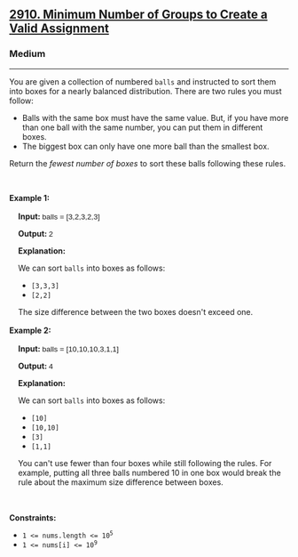 <h2><a href="https://leetcode.com/problems/minimum-number-of-groups-to-create-a-valid-assignment">2910. Minimum Number of Groups to Create a Valid Assignment</a></h2><h3>Medium</h3><hr><p>You are given a collection of numbered <code>balls</code>&nbsp;and instructed to sort them into boxes for a nearly balanced distribution. There are two rules you must follow:</p>

<ul>
	<li>Balls with the same&nbsp;box must have the same value. But, if you have more than one ball with the same number, you can put them in different boxes.</li>
	<li>The biggest box can only have one more ball than the smallest box.</li>
</ul>

<p>​Return the <em>fewest number of boxes</em> to sort these balls following these rules.</p>

<p>&nbsp;</p>
<p><strong class="example">Example 1: </strong></p>

<div class="example-block" style="border-color: var(--border-tertiary); border-left-width: 2px; color: var(--text-secondary); font-size: .875rem; margin-bottom: 1rem; margin-top: 1rem; overflow: visible; padding-left: 1rem;">
<p><strong>Input: </strong> <span class="example-io" style="font-family: Menlo,sans-serif; font-size: 0.85rem;"> balls = [3,2,3,2,3] </span></p>

<p><strong>Output: </strong> <span class="example-io" style="font-family: Menlo,sans-serif; font-size: 0.85rem;"> 2 </span></p>

<p><strong>Explanation:</strong></p>

<p>We can sort <code>balls</code> into boxes as follows:</p>

<ul>
	<li><code>[3,3,3]</code></li>
	<li><code>[2,2]</code></li>
</ul>

<p>The size difference between the two boxes doesn&#39;t exceed one.</p>
</div>

<p><strong class="example">Example 2: </strong></p>

<div class="example-block" style="border-color: var(--border-tertiary); border-left-width: 2px; color: var(--text-secondary); font-size: .875rem; margin-bottom: 1rem; margin-top: 1rem; overflow: visible; padding-left: 1rem;">
<p><strong>Input: </strong> <span class="example-io" style="font-family: Menlo,sans-serif; font-size: 0.85rem;"> balls = [10,10,10,3,1,1] </span></p>

<p><strong>Output: </strong> <span class="example-io" style="font-family: Menlo,sans-serif; font-size: 0.85rem;"> 4 </span></p>

<p><strong>Explanation:</strong></p>

<p>We can sort <code>balls</code> into boxes as follows:</p>

<ul>
</ul>

<ul>
	<li><code>[10]</code></li>
	<li><code>[10,10]</code></li>
	<li><code>[3]</code></li>
	<li><code>[1,1]</code></li>
</ul>

<p>You can&#39;t use fewer than four boxes while still following the rules. For example, putting all three balls numbered 10 in one box would break the rule about the maximum size difference between boxes.</p>
</div>

<p>&nbsp;</p>
<p><strong>Constraints:</strong></p>

<ul>
	<li><code>1 &lt;= nums.length &lt;= 10<sup>5</sup></code></li>
	<li><code>1 &lt;= nums[i] &lt;= 10<sup>9</sup></code></li>
</ul>
